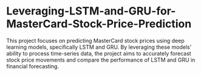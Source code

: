 # Leveraging-LSTM-and-GRU-for-MasterCard-Stock-Price-Prediction
This project focuses on predicting MasterCard stock prices using deep learning models, specifically LSTM and GRU. By leveraging these models' ability to process time-series data, the project aims to accurately forecast stock price movements and compare the performance of LSTM and GRU in financial forecasting.
